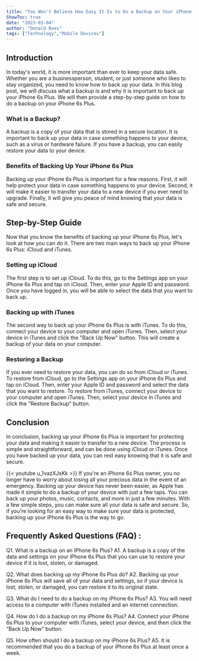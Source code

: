 ```yaml
---
title: "You Won't Believe How Easy It Is to Do a Backup on Your iPhone 6s Plus!"
ShowToc: true 
date: "2023-03-04"
author: "Donald Roes" 
tags: ["Technology","Mobile Devices"]
---
```

## Introduction

In today's world, it is more important than ever to keep your data safe. Whether you are a businessperson, student, or just someone who likes to stay organized, you need to know how to back up your data. In this blog post, we will discuss what a backup is and why it is important to back up your iPhone 6s Plus. We will then provide a step-by-step guide on how to do a backup on your iPhone 6s Plus. 

### What is a Backup?

A backup is a copy of your data that is stored in a secure location. It is important to back up your data in case something happens to your device, such as a virus or hardware failure. If you have a backup, you can easily restore your data to your device. 

### Benefits of Backing Up Your iPhone 6s Plus

Backing up your iPhone 6s Plus is important for a few reasons. First, it will help protect your data in case something happens to your device. Second, it will make it easier to transfer your data to a new device if you ever need to upgrade. Finally, it will give you peace of mind knowing that your data is safe and secure. 

## Step-by-Step Guide

Now that you know the benefits of backing up your iPhone 6s Plus, let's look at how you can do it. There are two main ways to back up your iPhone 6s Plus: iCloud and iTunes. 

### Setting up iCloud

The first step is to set up iCloud. To do this, go to the Settings app on your iPhone 6s Plus and tap on iCloud. Then, enter your Apple ID and password. Once you have logged in, you will be able to select the data that you want to back up. 

### Backing up with iTunes

The second way to back up your iPhone 6s Plus is with iTunes. To do this, connect your device to your computer and open iTunes. Then, select your device in iTunes and click the "Back Up Now" button. This will create a backup of your data on your computer. 

### Restoring a Backup

If you ever need to restore your data, you can do so from iCloud or iTunes. To restore from iCloud, go to the Settings app on your iPhone 6s Plus and tap on iCloud. Then, enter your Apple ID and password and select the data that you want to restore. To restore from iTunes, connect your device to your computer and open iTunes. Then, select your device in iTunes and click the "Restore Backup" button. 

## Conclusion

In conclusion, backing up your iPhone 6s Plus is important for protecting your data and making it easier to transfer to a new device. The process is simple and straightforward, and can be done using iCloud or iTunes. Once you have backed up your data, you can rest easy knowing that it is safe and secure.

{{< youtube u_1vazXJsKk >}} 
If you're an iPhone 6s Plus owner, you no longer have to worry about losing all your precious data in the event of an emergency. Backing up your device has never been easier, as Apple has made it simple to do a backup of your device with just a few taps. You can back up your photos, music, contacts, and more in just a few minutes. With a few simple steps, you can make sure all your data is safe and secure. So, if you're looking for an easy way to make sure your data is protected, backing up your iPhone 6s Plus is the way to go.

## Frequently Asked Questions (FAQ) :
Q1. What is a backup on an iPhone 6s Plus?
A1. A backup is a copy of the data and settings on your iPhone 6s Plus that you can use to restore your device if it is lost, stolen, or damaged.

Q2. What does backing up my iPhone 6s Plus do?
A2. Backing up your iPhone 6s Plus will save all of your data and settings, so if your device is lost, stolen, or damaged, you can restore it to its original state.

Q3. What do I need to do a backup on my iPhone 6s Plus?
A3. You will need access to a computer with iTunes installed and an internet connection.

Q4. How do I do a backup on my iPhone 6s Plus?
A4. Connect your iPhone 6s Plus to your computer with iTunes, select your device, and then click the “Back Up Now” button.

Q5. How often should I do a backup on my iPhone 6s Plus?
A5. It is recommended that you do a backup of your iPhone 6s Plus at least once a week.


